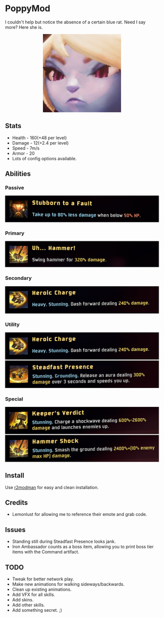 # PoppyMod
I couldn't help but notice the absence of a certain blue rat. Need I say more? Here she is.
<p align="center"><img src="/images/rat.png" alt="rat" height="256" width="256" /></p>

## Stats
* Health - 160(+48 per level)
* Damage - 12(+2.4 per level)
* Speed - 7m/s
* Armor - 20
* Lots of config options available.

## Abilities
### Passive
![Passive](/images/passive.png)

### Primary
![Primary](/images/primary1.png)

### Secondary
![Secondary](/images/secondary1.png)

### Utility
![Utility1](/images/util1.png)
![Utility2](/images/util2.png)

### Special
![Special1](/images/spec1.png)
![Special2](/images/spec2.png)

## Install
Use [r2modman](https://thunderstore.io/package/ebkr/r2modman/) for easy and clean installation.

## Credits
* Lemonlust for allowing me to reference their emote and grab code.

## Issues
* Standing still during Steadfast Presence looks jank.
* Iron Ambassador counts as a boss item, allowing you to print boss tier items with the Command artifact.

## TODO
* Tweak for better network play.
* Make new animations for walking sideways/backwards.
* Clean up existing animations.
* Add VFX for all skills.
* Add skins.
* Add other skills.
* Add something secret. ;)